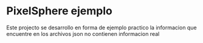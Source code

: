 # PixelSphere ejemplo

Este projecto se desarrollo en forma de ejemplo practico la informacion que encuentre en los archivos json no contienen informacion real